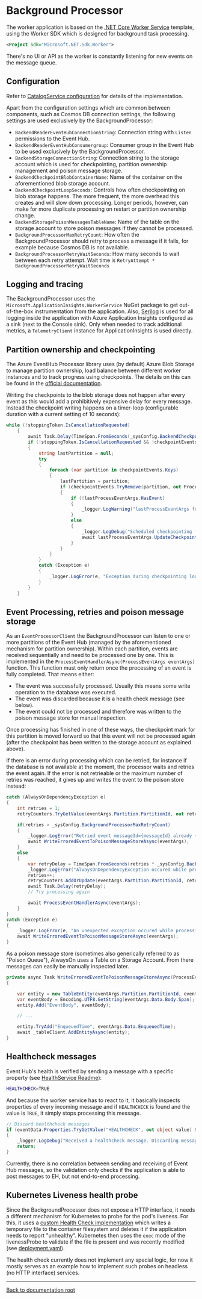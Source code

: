 # Background Processor

The worker application is based on the [.NET Core Worker Service](https://docs.microsoft.com/aspnet/core/fundamentals/host/hosted-services?view=aspnetcore-5.0&tabs=visual-studio) template, using the Worker SDK which is designed for background task processing.

```xml
<Project Sdk="Microsoft.NET.Sdk.Worker">
```

There's no UI or API as the worker is constantly listening for new events on the message queue.

## Configuration

Refer to [CatalogService configuration](../AlwaysOn.CatalogService/README.md#Configuration) for details of the implementation.

Apart from the configuration settings which are common between components, such as Cosmos DB connection settings, the following settings are used exclusively by the BackgroundProcessor:

- `BackendReaderEventHubConnectionString`: Connection string with `Listen` permissions to the Event Hub.
- `BackendReaderEventHubConsumergroup`: Consumer group in the Event Hub to be used exclusively by the BackgroundProcessor.
- `BackendStorageConnectionString`: Connection string to the storage account which is used for checkpointing, partition ownership management and poison message storage.
- `BackendCheckpointBlobContainerName`: Name of the container on the aforementioned blob storage account.
- `BackendCheckpointLoopSeconds`: Controls how often checkpointing on blob storage happens. The more frequent, the more overhead this creates and will slow down processing. Longer periods, however, can make for more duplicate processing on restart or partition ownership change.
- `BackendStoragePoisonMessagesTableName`: Name of the table on the storage account to store poison messages if they cannot be processed.
- `BackgroundProcessorMaxRetryCount`: How often the BackgroundProcessor should retry to process a message if it fails, for example because Cosmos DB is not available.
- `BackgroundProcessorRetryWaitSeconds`: How many seconds to wait between each retry attempt. Wait time is `RetryAttempt * BackgroundProcessorRetryWaitSeconds`

## Logging and tracing

The BackgroundProcessor uses the `Microsoft.ApplicationInsights.WorkerService` NuGet package to get out-of-the-box instrumentation from the application. Also, [Serilog](https://github.com/serilog/serilog-extensions-logging) is used for all logging inside the application with Azure Application Insights configured as a sink (next to the Console sink). Only when needed to track additional metrics, a `TelemetryClient` instance for ApplicationInsights is used directly.

## Partition ownership and checkpointing

The Azure EventHub Processor library uses (by default) Azure Blob Storage to manage partition ownership, load balance between different worker instances and to track progress using checkpoints. The details on this can be found in the [official documentation](https://docs.microsoft.com/azure/event-hubs/event-processor-balance-partition-load#partition-ownership-tracking).

Writing the checkpoints to the blob storage does not happen after every event as this would add a prohibitively expensive delay for every message. Instead the checkpoint writing happens on a timer-loop (configurable duration with a current setting of 10 seconds):

```csharp
while (!stoppingToken.IsCancellationRequested)
    {
        await Task.Delay(TimeSpan.FromSeconds(_sysConfig.BackendCheckpointLoopSeconds), stoppingToken);
        if (!stoppingToken.IsCancellationRequested && !checkpointEvents.IsEmpty)
        {
            string lastPartition = null;
            try
            {
                foreach (var partition in checkpointEvents.Keys)
                {
                    lastPartition = partition;
                    if (checkpointEvents.TryRemove(partition, out ProcessEventArgs lastProcessEventArgs))
                    {
                        if (!lastProcessEventArgs.HasEvent)
                        {
                            _logger.LogWarning("lastProcessEventArgs for partiton={partition} has no event. Nothing to be checkpointed", partition);
                        }
                        else
                        {
                            _logger.LogDebug("Scheduled checkpointing for partition {partition}. Offset={offset}", partition, lastProcessEventArgs.Data.Offset);
                            await lastProcessEventArgs.UpdateCheckpointAsync();
                        }
                    }
                }
            }
            catch (Exception e)
            {
                _logger.LogError(e, "Exception during checkpointing loop for partition={lastPartition}", lastPartition);
            }
        }
    }
```

## Event Processing, retries and poison message storage

As an `EventProcessorClient` the BackgroundProcessor can listen to one or more partitions of the Event Hub (managed by the aforementioned mechanism for partition ownership). Within each partition, events are received sequentially and need to be processed one by one. This is implemented in the `ProcessEventHandlerAsync(ProcessEventArgs eventArgs)` function. This function must only return once the processing of an event is fully completed. That means either:

- The event was successfully processed. Usually this means some write operation to the database was executed.
- The event was discarded because it is a health check message (see below).
- The event could not be processed and therefore was written to the poison message store for manual inspection.

Once processing has finished in one of these ways, the checkpoint mark for this partition is moved forward so that this event will not be processed again (after the checkpoint has been written to the storage account as explained above).

If there is an error during processing which can be retried, for instance if the database is not available at the moment, the processor waits and retries the event again. If the error is not retrieable or the maximum number of retries was reached, it gives up and writes the event to the poison store instead:

```csharp
catch (AlwaysOnDependencyException e)
{
    int retries = 1;
    retryCounters.TryGetValue(eventArgs.Partition.PartitionId, out retries);

    if(retries > _sysConfig.BackgroundProcessorMaxRetryCount)
    {
        _logger.LogError("Retried event messageId={messageId} already {retries}/{maxRetries} times. Giving up, writing Event to poision queue.", eventArgs.Data.MessageId, retries, _sysConfig.BackgroundProcessorMaxRetryCount);
        await WriteErroredEventToPoisonMessageStoreAsync(eventArgs);
    }
    else
    {
        var retryDelay = TimeSpan.FromSeconds(retries * _sysConfig.BackgroundProcessorRetryWaitSeconds); // Exponential backoff
        _logger.LogError("AlwaysOnDependencyException occured while processing event messageId={messageId}, StatusCode={statusCode}. Will retry after {retryDelay}. Retry attempt: {retry}/{maxRetries}", eventArgs.Data.MessageId, e.StatusCode, retryDelay, retries, _sysConfig.BackgroundProcessorMaxRetryCount);
        retries++;
        retryCounters.AddOrUpdate(eventArgs.Partition.PartitionId, retries, (key, existingValue) => { return retries; }); // Update retry counter for this partition
        await Task.Delay(retryDelay);
        // Try processing again

        await ProcessEventHandlerAsync(eventArgs);
    }
}
catch (Exception e)
{
    _logger.LogError(e, "An unexpected exception occured while processing event messageId={messageId}. Cannot process, writing event to poision queue.", eventArgs.Data.MessageId);
    await WriteErroredEventToPoisonMessageStoreAsync(eventArgs);
}
```

As a poison message store (sometimes also generically referred to as "Poison Queue"), AlwaysOn uses a Table on a Storage Account. From there messages can easily be manually inspected later.

```csharp
private async Task WriteErroredEventToPoisonMessageStoreAsync(ProcessEventArgs eventArgs)
{

    var entity = new TableEntity(eventArgs.Partition.PartitionId, eventArgs.Data.MessageId);
    var eventBody = Encoding.UTF8.GetString(eventArgs.Data.Body.Span);
    entity.Add("EventBody", eventBody);

    // ...

    entity.TryAdd("EnqueuedTime", eventArgs.Data.EnqueuedTime);
    await _tableClient.AddEntityAsync(entity);
}
```

## Healthcheck messages

Event Hub's health is verified by sending a message with a specific property (see [HealthService Readme](/src/app/AlwaysOn.HealthService/README.md)):

```bash
HEALTHCHECK=TRUE
```

And because the worker service has to react to it, it basically inspects properties of every incoming message and if `HEALTHCHECK` is found and the value is `TRUE`, it simply stops processing this message.

```csharp
// Discard healthcheck messages
if (eventData.Properties.TryGetValue("HEALTHCHECK", out object value) && (string)value == "TRUE")
{
    _logger.LogDebug("Received a healthcheck message. Discarding message");
    return;
}
```

Currently, there is no correlation between sending and receiving of Event Hub messages, so the validation only checks if the application is able to post messages to EH, but not end-to-end processing.

## Kubernetes Liveness health probe

Since the BackgroundProcessor does not expose a HTTP interface, it needs a different mechanism for Kubernetes to probe for the pod's liveness. For this, it uses a [custom Health Check implementation](/src/app/AlwaysOn.BackgroundProcessor/HealthCheckPublisher.cs) which writes a temporary file to the container filesystem and deletes it if the application needs to report "unhealthy". Kubernetes then uses the `exec` mode of the livenessProbe to validate if the file is present and was recently modified (see [deployment.yaml](/src/app/charts/BackgroundProcessor/templates/deployment.yaml)).

The health check currently does not implement any special logic, for now it mostly serves as an example how to implement such probes on headless (no HTTP interface) services.

---

[Back to documentation root](/docs/README.md)
